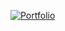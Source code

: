 [![Portfolio](https://img.shields.io/badge/Portfolio-Visit%20Now-9C93EB?style=for-the-badge)](https://iesmeralda.github.io)
